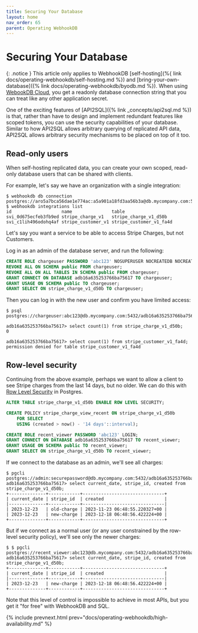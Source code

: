 ```yaml
---
title: Securing Your Database
layout: home
nav_order: 65
parent: Operating WebhookDB
---
```


# Securing Your Database

{: .notice }
This article only applies to WebhookDB [self-hosting](%{ link docs/operating-webhookdb/self-hosting.md %})
and [bring-your-own-database]({% link docs/operating-webhookdb/byodb.md %}).
When using [WebookDB Cloud](https://webhookdb.com),
you get a readonly database connection string that you can treat
like any other application secret.

One of the exciting features of [API2SQL]({% link _concepts/api2sql.md %})
is that, rather than have to design and implement redundant features like scoped tokens,
you can use the security capabilities of your database. Similar to how API2SQL allows arbitrary querying
of replicated API data, API2SQL allows arbitrary security mechanisms to be placed on top of it too.

## Read-only users

When self-hosting replicated data, you can create your own scoped, read-only database users
that can be shared with clients.

For example, let's say we have an organization with a single integration:

```
$ webhookdb db connection
postgres://aro5a7bca56dae1e774ac:a5a901a18fd3aa56b3a@db.mycompany.com:5432/adb16a635253766ba75617
$ webhookdb integrations list
id                   name               table
svi_0d675ecfeb3fb9ed stripe_charge_v1   stripe_charge_v1_d50b
svi_c1lih496odohq4af stripe_customer_v1 stripe_customer_v1_fa4d
```

Let's say you want a service to be able to access Stripe Charges,
but not Customers.

Log in as an admin of the database server, and run the following:

```sql
CREATE ROLE chargeuser PASSWORD 'abc123' NOSUPERUSER NOCREATEDB NOCREATEROLE NOINHERIT LOGIN;
REVOKE ALL ON SCHEMA public FROM chargeuser;
REVOKE ALL ON ALL TABLES IN SCHEMA public FROM chargeuser;
GRANT CONNECT ON DATABASE adb16a635253766ba75617 TO chargeuser;
GRANT USAGE ON SCHEMA public TO chargeuser;
GRANT SELECT ON stripe_charge_v1_d50b TO chargeuser;
```

Then you can log in with the new user and confirm you have limited access:

```
$ psql postgres://chargeuser:abc123@db.mycompany.com:5432/adb16a635253766ba75617

adb16a635253766ba75617> select count(1) from stripe_charge_v1_d50b;
0

adb16a635253766ba75617> select count(1) from stripe_customer_v1_fa4d;
permission denied for table stripe_customer_v1_fa4d
```

## Row-level security

Continuing from the above example, perhaps we want to allow a client to see Stripe charges from the last 14 days,
but no older. We can do this with [Row Level Security](https://www.postgresql.org/docs/current/ddl-rowsecurity.html)
in Postgres.

```sql
ALTER TABLE stripe_charge_v1_d50b ENABLE ROW LEVEL SECURITY;

CREATE POLICY stripe_charge_view_recent ON stripe_charge_v1_d50b
    FOR SELECT
    USING (created > now() - '14 days'::interval);

CREATE ROLE recent_viewer PASSWORD 'abc123' LOGIN;
GRANT CONNECT ON DATABASE adb16a635253766ba75617 TO recent_viewer;
GRANT USAGE ON SCHEMA public TO recent_viewer;
GRANT SELECT ON stripe_charge_v1_d50b TO recent_viewer;
```

If we connect to the database as an admin, we'll see all charges:

```
$ pgcli postgres://admin:securepassword@db.mycompany.com:5432/adb16a635253766ba75617
adb16a635253766ba75617> select current_date, stripe_id, created from stripe_charge_v1_d50b;
+--------------+------------+-------------------------------+
| current_date | stripe_id  | created                       |
|--------------+------------+-------------------------------|
| 2023-12-23   | old-charge | 2023-11-23 06:48:55.220327+00 |
| 2023-12-23   | new-charge | 2023-12-18 06:48:56.422224+00 |
+--------------+------------+-------------------------------+
```

But if we connect as a normal user (or any user constrained by the row-level security policy),
we'll see only the newer charges:

```
$ $ pgcli postgres://recent_viewer:abc123@db.mycompany.com:5432/adb16a635253766ba75617
adb16a635253766ba75617> select current_date, stripe_id, created from stripe_charge_v1_d50b;
+--------------+------------+-------------------------------+
| current_date | stripe_id  | created                       |
|--------------+------------+-------------------------------|
| 2023-12-23   | new-charge | 2023-12-18 06:48:56.422224+00 |
+--------------+------------+-------------------------------+
```

Note that this level of control is impossible to achieve in most APIs,
but you get it "for free" with WebhookDB and SQL.

{% include prevnext.html prev="docs/operating-webhookdb/high-availability.md" %}
